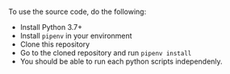 
To use the source code, do the following:
- Install Python 3.7+
- Install `pipenv` in your environment
- Clone this repository
- Go to the cloned repository and run `pipenv install`
- You should be able to run each python scripts independenly. 
